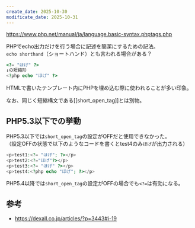 ```yaml
---
create_date: 2025-10-30
modificate_date: 2025-10-31
---
```

<https://www.php.net/manual/ja/language.basic-syntax.phptags.php>

PHPでecho出力だけを行う場合に記述を簡潔にするための記法。  
`echo shorthand`（ショートハンド）とも言われる場合がある？
```php
<?= "ほげ" ?>
↓の短縮形
<?php echo "ほげ" ?>
```
HTMLで書いたテンプレート内にPHPを埋め込む際に使われることが多い印象。

なお、同じく短縮構文である[[short_open_tag]]とは別物。

## PHP5.3以下での挙動
PHP5.3以下では`short_open_tag`の設定がOFFだと使用できなかった。  
（設定OFFの状態で以下のようなコードを書くとtest4のみ`ほげ`が出力される）
```php
<p>test1:<?= "ほげ"; ?></p>
<p>test2:<?="ほげ"?></p>
<p>test3:<?= "ほげ" ?></p>
<p>test4:<?php echo "ほげ"; ?></p>
```

PHP5.4以降では`short_open_tag`の設定がOFFの場合でも`<?=`は有効になる。

## 参考
* <https://dexall.co.jp/articles/?p=3443#i-19>